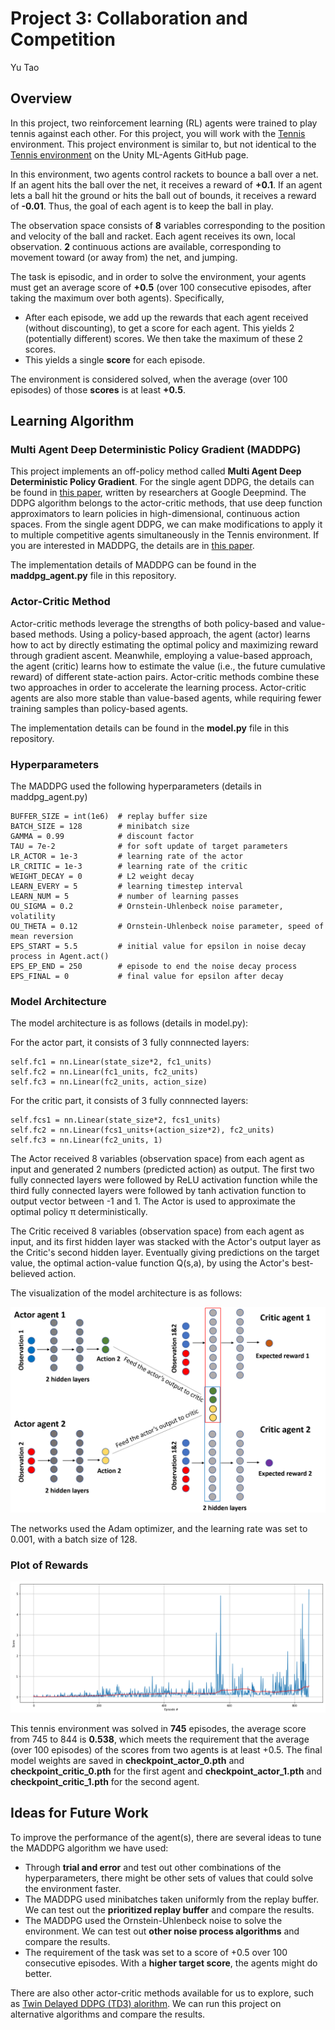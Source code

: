 # Project 3: Collaboration and Competition
Yu Tao

## Overview

In this project, two reinforcement learning (RL) agents were trained to play tennis against each other. For this project, you will work with the [Tennis](https://github.com/Unity-Technologies/ml-agents/blob/master/docs/Learning-Environment-Examples.md#tennis) environment. This project environment is similar to, but not identical to the [Tennis environment](https://github.com/Unity-Technologies/ml-agents/blob/main/docs/Learning-Environment-Examples.md) on the Unity ML-Agents GitHub page.

In this environment, two agents control rackets to bounce a ball over a net. If an agent hits the ball over the net, it receives a reward of **+0.1**.  If an agent lets a ball hit the ground or hits the ball out of bounds, it receives a reward of **-0.01**.  Thus, the goal of each agent is to keep the ball in play.

The observation space consists of **8** variables corresponding to the position and velocity of the ball and racket. Each agent receives its own, local observation. **2** continuous actions are available, corresponding to movement toward (or away from) the net, and jumping. 

The task is episodic, and in order to solve the environment, your agents must get an average score of **+0.5** (over 100 consecutive episodes, after taking the maximum over both agents). Specifically,

- After each episode, we add up the rewards that each agent received (without discounting), to get a score for each agent. This yields 2 (potentially different) scores. We then take the maximum of these 2 scores.
- This yields a single **score** for each episode.

The environment is considered solved, when the average (over 100 episodes) of those **scores** is at least **+0.5**.

## Learning Algorithm

### Multi Agent Deep Deterministic Policy Gradient (MADDPG)
This project implements an off-policy method called **Multi Agent Deep Deterministic Policy Gradient**. For the single agent DDPG, the details can be found in [this paper](https://arxiv.org/pdf/1509.02971.pdf), written by researchers at Google Deepmind. The DDPG algorithm belongs to the actor-critic methods, that use deep function approximators to learn policies in high-dimensional, continuous action spaces. From the single agent DDPG, we can make modifications to apply it to multiple competitive agents simultaneously in the Tennis environment. If you are interested in MADDPG, the details are in [this paper](https://proceedings.neurips.cc/paper/2017/file/68a9750337a418a86fe06c1991a1d64c-Paper.pdf).

The implementation details of MADDPG can be found in the **maddpg_agent.py** file in this repository.

### Actor-Critic Method
Actor-critic methods leverage the strengths of both policy-based and value-based methods. Using a policy-based approach, the agent (actor) learns how to act by directly estimating the optimal policy and maximizing reward through gradient ascent. Meanwhile, employing a value-based approach, the agent (critic) learns how to estimate the value (i.e., the future cumulative reward) of different state-action pairs. Actor-critic methods combine these two approaches in order to accelerate the learning process. Actor-critic agents are also more stable than value-based agents, while requiring fewer training samples than policy-based agents.

The implementation details can be found in the **model.py** file in this repository.

### Hyperparameters

The MADDPG used the following hyperparameters (details in maddpg_agent.py)

```
BUFFER_SIZE = int(1e6)  # replay buffer size
BATCH_SIZE = 128        # minibatch size
GAMMA = 0.99            # discount factor
TAU = 7e-2              # for soft update of target parameters
LR_ACTOR = 1e-3         # learning rate of the actor
LR_CRITIC = 1e-3        # learning rate of the critic
WEIGHT_DECAY = 0        # L2 weight decay
LEARN_EVERY = 5         # learning timestep interval
LEARN_NUM = 5           # number of learning passes
OU_SIGMA = 0.2          # Ornstein-Uhlenbeck noise parameter, volatility
OU_THETA = 0.12         # Ornstein-Uhlenbeck noise parameter, speed of mean reversion
EPS_START = 5.5         # initial value for epsilon in noise decay process in Agent.act()
EPS_EP_END = 250        # episode to end the noise decay process
EPS_FINAL = 0           # final value for epsilon after decay
```

### Model Architecture

The model architecture is as follows (details in model.py):

For the actor part, it consists of 3 fully connnected layers:
```
self.fc1 = nn.Linear(state_size*2, fc1_units)
self.fc2 = nn.Linear(fc1_units, fc2_units)
self.fc3 = nn.Linear(fc2_units, action_size)
```

For the critic part, it consists of 3 fully connnected layers:
```
self.fcs1 = nn.Linear(state_size*2, fcs1_units)
self.fc2 = nn.Linear(fcs1_units+(action_size*2), fc2_units)
self.fc3 = nn.Linear(fc2_units, 1)
```

The Actor received 8 variables (observation space) from each agent as input and generated 2 numbers (predicted action) as output. The first two fully connected layers were followed by ReLU activation function while the third fully connected layers were followed by tanh activation function to output vector between -1 and 1. The Actor is used to approximate the optimal policy π deterministically.

The Critic received 8 variables (observation space) from each agent as input, and its first hidden layer was stacked with the Actor's output layer as the Critic's second hidden layer. Eventually giving predictions on the target value, the optimal action-value function Q(s,a), by using the Actor's best-believed action.

The visualization of the model architecture is as follows:

![Model_architecture](./images/Model_architecture.png)

The networks used the Adam optimizer, and the learning rate was set to 0.001, with a batch size of 128.

### Plot of Rewards

![Rewards](./images/Scores.png)

This tennis environment was solved in **745** episodes, the average score from 745 to 844 is **0.538**, which meets the requirement that the average (over 100 episodes) of the scores from two agents is at least +0.5. The final model weights are saved in **checkpoint_actor_0.pth** and **checkpoint_critic_0.pth** for the first agent and **checkpoint_actor_1.pth** and **checkpoint_critic_1.pth** for the second agent.

## Ideas for Future Work

To improve the performance of the agent(s), there are several ideas to tune the MADDPG algorithm we have used:
- Through **trial and error** and test out other combinations of the hyperparameters, there might be other sets of values that could solve the environment faster.
- The MADDPG used minibatches taken uniformly from the replay buffer. We can test out the **prioritized replay buffer** and compare the results.
- The MADDPG used the Ornstein-Uhlenbeck noise to solve the environment. We can test out **other noise process algorithms** and compare the results.
- The requirement of the task was set to a score of +0.5 over 100 consecutive episodes. With a **higher target score**, the agents might do better.

There are also other actor-critic methods available for us to explore, such as [Twin Delayed DDPG (TD3) alorithm](https://spinningup.openai.com/en/latest/algorithms/td3.html). We can run this project on alternative algorithms and compare the results.
